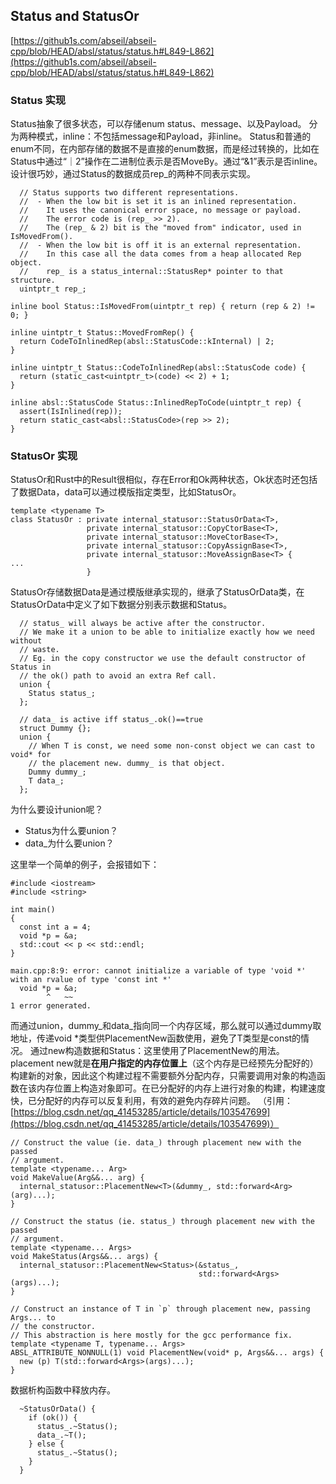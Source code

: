 ## Status and StatusOr
[https://github1s.com/abseil/abseil-cpp/blob/HEAD/absl/status/status.h#L849-L862](https://github1s.com/abseil/abseil-cpp/blob/HEAD/absl/status/status.h#L849-L862)
### Status 实现
Status抽象了很多状态，可以存储enum status、message、以及Payload。
分为两种模式，inline：不包括message和Payload，非inline。
Status和普通的enum不同，在内部存储的数据不是直接的enum数据，而是经过转换的，比如在Status中通过“｜2”操作在二进制位表示是否MoveBy。通过“&1”表示是否inline。
设计很巧妙，通过Status的数据成员rep_的两种不同表示实现。
```
  // Status supports two different representations.
  //  - When the low bit is set it is an inlined representation.
  //    It uses the canonical error space, no message or payload.
  //    The error code is (rep_ >> 2).
  //    The (rep_ & 2) bit is the "moved from" indicator, used in IsMovedFrom().
  //  - When the low bit is off it is an external representation.
  //    In this case all the data comes from a heap allocated Rep object.
  //    rep_ is a status_internal::StatusRep* pointer to that structure.
  uintptr_t rep_;
```

```
inline bool Status::IsMovedFrom(uintptr_t rep) { return (rep & 2) != 0; }

inline uintptr_t Status::MovedFromRep() {
  return CodeToInlinedRep(absl::StatusCode::kInternal) | 2;
}

inline uintptr_t Status::CodeToInlinedRep(absl::StatusCode code) {
  return (static_cast<uintptr_t>(code) << 2) + 1;
}

inline absl::StatusCode Status::InlinedRepToCode(uintptr_t rep) {
  assert(IsInlined(rep));
  return static_cast<absl::StatusCode>(rep >> 2);
}
```
### StatusOr 实现
StatusOr和Rust中的Result很相似，存在Error和Ok两种状态，Ok状态时还包括了数据Data，data可以通过模版指定类型，比如StatusOr<Food>。
```
template <typename T>
class StatusOr : private internal_statusor::StatusOrData<T>,
                 private internal_statusor::CopyCtorBase<T>,
                 private internal_statusor::MoveCtorBase<T>,
                 private internal_statusor::CopyAssignBase<T>,
                 private internal_statusor::MoveAssignBase<T> {
...
                 }
```
StatusOr存储数据Data是通过模版继承实现的，继承了StatusOrData类，在StatusOrData中定义了如下数据分别表示数据和Status。
```
  // status_ will always be active after the constructor.
  // We make it a union to be able to initialize exactly how we need without
  // waste.
  // Eg. in the copy constructor we use the default constructor of Status in
  // the ok() path to avoid an extra Ref call.
  union {
    Status status_;
  };

  // data_ is active iff status_.ok()==true
  struct Dummy {};
  union {
    // When T is const, we need some non-const object we can cast to void* for
    // the placement new. dummy_ is that object.
    Dummy dummy_;
    T data_;
  };
```
为什么要设计union呢？

- Status为什么要union？
- data_为什么要union？

这里举一个简单的例子，会报错如下：
```
#include <iostream>
#include <string>

int main()
{
  const int a = 4;
  void *p = &a;
  std::cout << p << std::endl;
}
```
```
main.cpp:8:9: error: cannot initialize a variable of type 'void *' with an rvalue of type 'const int *'
  void *p = &a;
        ^   ~~
1 error generated.
```
而通过union，dummy_和data_指向同一个内存区域，那么就可以通过dummy取地址，传递void *类型供PlacementNew函数使用，避免了T类型是const的情况。
通过new构造数据和Status：这里使用了PlacementNew的用法。
placement new就是**在用户指定的内存位置上**（这个内存是已经预先分配好的）构建新的对象，因此这个构建过程不需要额外分配内存，只需要调用对象的构造函数在该内存位置上构造对象即可。在已分配好的内存上进行对象的构建，构建速度快，已分配好的内存可以反复利用，有效的避免内存碎片问题。
（引用：[https://blog.csdn.net/qq_41453285/article/details/103547699](https://blog.csdn.net/qq_41453285/article/details/103547699)）
```
// Construct the value (ie. data_) through placement new with the passed
// argument.
template <typename... Arg>
void MakeValue(Arg&&... arg) {
  internal_statusor::PlacementNew<T>(&dummy_, std::forward<Arg>(arg)...);
}

// Construct the status (ie. status_) through placement new with the passed
// argument.
template <typename... Args>
void MakeStatus(Args&&... args) {
  internal_statusor::PlacementNew<Status>(&status_,
                                          std::forward<Args>(args)...);
}

// Construct an instance of T in `p` through placement new, passing Args... to
// the constructor.
// This abstraction is here mostly for the gcc performance fix.
template <typename T, typename... Args>
ABSL_ATTRIBUTE_NONNULL(1) void PlacementNew(void* p, Args&&... args) {
  new (p) T(std::forward<Args>(args)...);
}
```

数据析构函数中释放内存。
```
  ~StatusOrData() {
    if (ok()) {
      status_.~Status();
      data_.~T();
    } else {
      status_.~Status();
    }
  }

```